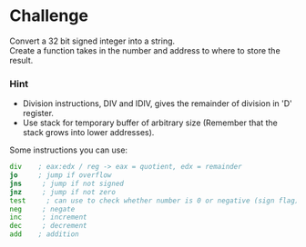 # Challenge
Convert a 32 bit signed integer into a string. <br>
Create a function takes in the number and address to where to store the result.<br>

### Hint
- Division instructions, DIV and IDIV, gives the remainder of division in 'D' register. <br>
- Use stack for temporary buffer of arbitrary size (Remember that the stack grows into lower addresses).

Some instructions you can use:
```asm
div    ; eax:edx / reg -> eax = quotient, edx = remainder
jo     ; jump if overflow
jns     ; jump if not signed
jnz     ; jump if not zero
test     ; can use to check whether number is 0 or negative (sign flag)
neg     ; negate
inc     ; increment
dec     ; decrement
add    ; addition
```
